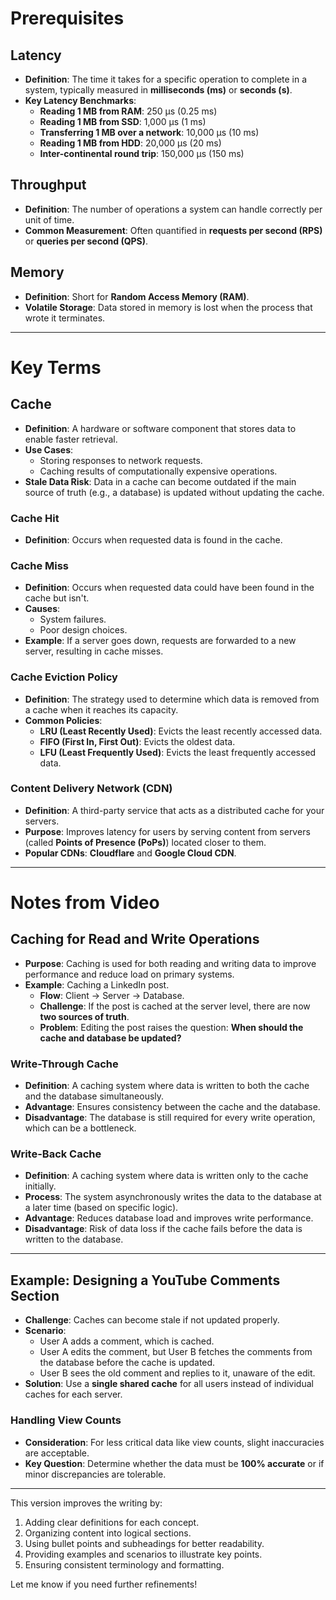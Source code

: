 # Prerequisites

## Latency
- **Definition**: The time it takes for a specific operation to complete in a system, typically measured in **milliseconds (ms)** or **seconds (s)**.
- **Key Latency Benchmarks**:
  - **Reading 1 MB from RAM**: 250 μs (0.25 ms)
  - **Reading 1 MB from SSD**: 1,000 μs (1 ms)
  - **Transferring 1 MB over a network**: 10,000 μs (10 ms)
  - **Reading 1 MB from HDD**: 20,000 μs (20 ms)
  - **Inter-continental round trip**: 150,000 μs (150 ms)

## Throughput
- **Definition**: The number of operations a system can handle correctly per unit of time.
- **Common Measurement**: Often quantified in **requests per second (RPS)** or **queries per second (QPS)**.

## Memory
- **Definition**: Short for **Random Access Memory (RAM)**.
- **Volatile Storage**: Data stored in memory is lost when the process that wrote it terminates.

---

# Key Terms

## Cache
- **Definition**: A hardware or software component that stores data to enable faster retrieval.
- **Use Cases**:
  - Storing responses to network requests.
  - Caching results of computationally expensive operations.
- **Stale Data Risk**: Data in a cache can become outdated if the main source of truth (e.g., a database) is updated without updating the cache.

### Cache Hit
- **Definition**: Occurs when requested data is found in the cache.

### Cache Miss
- **Definition**: Occurs when requested data could have been found in the cache but isn't.
- **Causes**:
  - System failures.
  - Poor design choices.
- **Example**: If a server goes down, requests are forwarded to a new server, resulting in cache misses.

### Cache Eviction Policy
- **Definition**: The strategy used to determine which data is removed from a cache when it reaches its capacity.
- **Common Policies**:
  - **LRU (Least Recently Used)**: Evicts the least recently accessed data.
  - **FIFO (First In, First Out)**: Evicts the oldest data.
  - **LFU (Least Frequently Used)**: Evicts the least frequently accessed data.

### Content Delivery Network (CDN)
- **Definition**: A third-party service that acts as a distributed cache for your servers.
- **Purpose**: Improves latency for users by serving content from servers (called **Points of Presence (PoPs)**) located closer to them.
- **Popular CDNs**: **Cloudflare** and **Google Cloud CDN**.

---

# Notes from Video

## Caching for Read and Write Operations
- **Purpose**: Caching is used for both reading and writing data to improve performance and reduce load on primary systems.
- **Example**: Caching a LinkedIn post.
  - **Flow**: Client → Server → Database.
  - **Challenge**: If the post is cached at the server level, there are now **two sources of truth**.
  - **Problem**: Editing the post raises the question: **When should the cache and database be updated?**

### Write-Through Cache
- **Definition**: A caching system where data is written to both the cache and the database simultaneously.
- **Advantage**: Ensures consistency between the cache and the database.
- **Disadvantage**: The database is still required for every write operation, which can be a bottleneck.

### Write-Back Cache
- **Definition**: A caching system where data is written only to the cache initially.
- **Process**: The system asynchronously writes the data to the database at a later time (based on specific logic).
- **Advantage**: Reduces database load and improves write performance.
- **Disadvantage**: Risk of data loss if the cache fails before the data is written to the database.

---

## Example: Designing a YouTube Comments Section
- **Challenge**: Caches can become stale if not updated properly.
- **Scenario**:
  - User A adds a comment, which is cached.
  - User A edits the comment, but User B fetches the comments from the database before the cache is updated.
  - User B sees the old comment and replies to it, unaware of the edit.
- **Solution**: Use a **single shared cache** for all users instead of individual caches for each server.

### Handling View Counts
- **Consideration**: For less critical data like view counts, slight inaccuracies are acceptable.
- **Key Question**: Determine whether the data must be **100% accurate** or if minor discrepancies are tolerable.

---

This version improves the writing by:
1. Adding clear definitions for each concept.
2. Organizing content into logical sections.
3. Using bullet points and subheadings for better readability.
4. Providing examples and scenarios to illustrate key points.
5. Ensuring consistent terminology and formatting.

Let me know if you need further refinements!